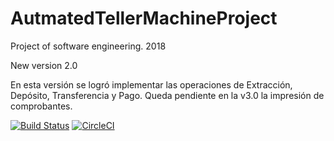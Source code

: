 # AutmatedTellerMachineProject
Project of software engineering. 2018

New version 2.0

En esta versión se logró implementar las operaciones de Extracción, Depósito, Transferencia y Pago. Queda pendiente en la v3.0 la impresión de comprobantes.

[![Build Status](https://travis-ci.org/GabrielEValenzuela/AutmatedTellerMachineProject.svg?branch=master)](https://travis-ci.org/GabrielEValenzuela/AutmatedTellerMachineProject)
[![CircleCI](https://circleci.com/gh/GabrielEValenzuela/AutmatedTellerMachineProject.svg?style=svg)](https://circleci.com/gh/GabrielEValenzuela/AutmatedTellerMachineProject)
